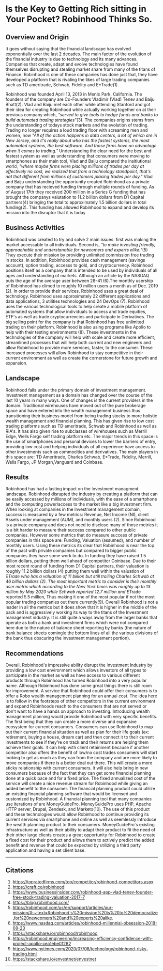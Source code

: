 # Is the Key to Getting Rich sitting in Your Pocket? Robinhood Thinks So.

## Overview and Origin

It goes without saying that the financial landscape has evolved exponentially over the last 2 decades. The main factor of the evolution of the financial industry is due to technology and its many advances. Companies that create, adapt and evolve technologies have found themselves disrupting and stealing market share from many of the titans of Finance. Robinhood is one of these companies has done just that, they have developed a platform that is rivaling the likes of large trading companies such as TD ameritrade, Schwab, Fidelity and E*Trade(1). 

Robinhood was founded April 13, 2013 in Menlo Park, California. The founders of the company are Co-Founders Vladimir (Vlad) Tenev and Baiju Bhatt(2). Vlad and Baiju met each other while attending Stanford and got their idea for creating Robinhood while actually working together on at their previous company which, *"served to give tools to hedge funds and banks to build automated trading strategies"*(3). The companies origins stems from the understanding of todays stock markets and the evolution of trading. Trading no longer requires a loud trading floor with screaming men and women, now *"All of the action happens in data centers, a lot of which are in New Jersey, and it's really about who has the fastest systems, the most automated systems, the best software. And those firms have an advantage when it comes to trading."* Understanding the clear need for the best and fastest system as well as understanding that consumers were moving to smartphones as their main tool, Vlad and Baiju compared the insitiutional world, *"where maybe firms were placing millions of trades per day at effectively no cost, we realized that from a technology standpoint, that's not that different from millions of customers placing trades per day."* Vlad and Baiju understanding the opportunity created Robinhood as a private company that has recieved funding through multiple rounds of funding. As of August 17th they received 200 million in a Series G funding that has brought the companys valutation to 11.2 billion dollars from D1 Capital partners(4) bringing the total to approximately 1.5 billion dollars in total funding(2). This funding has allowed Robinhood to expand and develop its mission into the disruptor that it is today. 

## Business Activities 

Robinhood was created to try and solve 2 main issues: first was making the market accessable to all individuals. Second is, *"to make investing friendly, approachable and understanable for newcomers and experts alike."*(5) They execute their mission by providing unlimited commission free trading in stocks. In addition, Robinhood provides cash management (savings account), option trading, accesss to gold, and cryptocurrency. Robinhood positions itself as a company that is intended to  be used by individuals of all ages and understanding of markets. Although an article by the NASDAQ puts the age of the average user between 28-41 (6).The monthly usership of Robinhood has climed to roughly 10 million users a month as of Dec. 2019 (2). 
In order to provide their services, Robinhood uses a great deal of technology. Robinhood uses approximately 22 different applications and data applications, 3 utilities technologies and 24 DevOps (7). Robinhood uses the various technological tools to help create a mobile platform of automated systems that allow individuals to access and trade equities, ETF's as well as trade cryptocurrencies and participate in Derivatives. The big selling point for the company is that Robinhood has free unlimited trading on their platform. Robinhood is also using programs like Apollo to help with their testing environments (8). These investments in the technologies of the company will help with scale and create more efficient, streamlined processes that will help both current and new engineers and allow Robinhood to provide more services, faster, to the consumer. These increased processes will allow Robinhood to stay competitive in their current environment as well as create the cornerstone for future growth and expansion. 

## Landscape

Robinhood falls under the primary domain of investment management. Investment management as a domain has changed over the course of the last 10 years in many ways. One of changes is the current providers in the domain. Traditional wirehouses have moved out of the pure brokerage space and have entered into the wealth management business thus transitioning their business model from being trading stocks to more holistic wealth management and financial planning. This has given rise to low cost trading platforms such as TD ameritrade, Schwab and Robinhood as well as RIA's. It has also given rise to subclasses of wirehouses such as Merrill Edge, Wells Fargo self trading platform etc. The major trends in this space is the use of smartphones and personal devices to lower the barriers of entry, providing low cost and helping individuals of all experience have access to other investments such as commodities and derivatives. The main players in this space are: TD Ameritrade, Charles Schwab, E*Trade, Fidelity, Merrill, Wells Fargo, JP Morgan,Vanguard and Coinbase. 

## Results

Robinhood has had a lasting impact on the Investment managment landscape. Robinhood disrupted the industry by creating a platform that can be easily accessed by millions of individuals, with the ease of a smartphone and the computing power/access to the market like a big investment firm. When looking at companies in the Investment management domain, success is measured by a few metrics: Revenue, Net Income (NI), client Assets under management (AUM), and monthly users (2). Since Robinhood is a private company and does not need to disclose many of those metrics it is a bit harder to measure their success compared to other public companies. However some metrics that do measure success of private companies in this space are: Funding, Valuation (assumed), and number of monthly users. Using these metrics its clear that Robinhood is near the top of the pact with private companies but compared to bigger public companies they have some work to do. In funding they have raised 1.5 billion dollars, putting them well ahead of competitor Coinbase. Due to their most recent round of funding from D1 Capital partners, their valuation is roughly 11.2 billion dollars (4) putting them well within the valuation of E*Trade who has a valuation of 11 billion but still trailing Charles Schwab at 46 billion dollars (2). The most important metric to consider is their monthly user metric which according to the New York times was roughly up to 13 million by May 2020 while Schwab reported 12.7 million and E*Trade reported 5.5 million, Thus making it one of the most popular if not the most popular trading companies out there currently(9). Overall Robinhood is not a leader in all the metrics but it does show that it is higher in the middle of the pack and is aggressively working its way to the titans of the Investment management industry. It is still quite a ways away from the larger banks that operate as both a bank and investment firms which were not compared here due to the nature of balance sheet reporting by banks (the nature of bank balance sheets comingle the bottom lines of all the various divisions of the bank thus obscuring the investment management portion). 

## Recommendations

Overall, Robinhood's impressive ability disrupt the Investment Industry by providing a low cost environment which allows investors of all types to participate in the market as well as have access to various different products through Robinhood has turned Robinhood into a very popular name. Although Robinhood has done some great things there is still room for improvement. A service that Robinhood could offer their consumers is to offer a Robo wealth management planning for an annual cost. The idea here is to follow in the footsteps of other competitors in the current environment and expand Robinhoods reach to the consumers that are not served or don't want to have a hands on approach to investing. Introducing wealth management planning would provide Robinhood with very specific benefits. The first being that they can create a more diverse and expansive ecosystem for current consumers. Consumers can use Robinhood to map out their current financial situation as well as plan for their life goals (ex: retirement, buying a house, dream car) and then connect it to their current investments to see if they're on track and their returns are helping them achieve their goals. It can help with client retainment because if another competitor also offers the benefit of low/no cost trades consumers will start looking to get as much as they can from the company and are more likely to move companies if there is a better deal out there. This will create a more sticky relationship with current consumers. It will also help bring in new consumers because of the fact that they can get some financial planning done at a quick pace and for a fixed price. The fixed annualized cost of the service will create a nice revenue stream for Robinhood while giving an added benefit to the consumer. The financial planning product could utilize an existing financial planning software that would be licensed and customized by Robinhood. A financial planning tool that many companies use iterations of are MoneyGuidePro. MoneyGuidePro uses PHP, Apache HTTP server, Drupal, Zendesk, and Marketo(10). The use of this product and these technologies would allow Robinhood to continue providing its current services via smartphone and online as well as seemlessly introduce the wealth planning product to their consumers. MoneyGuidePro's existing infrastructure as well as their ability to adapt their product to fit the need of their other large clients creates a great opportunity for Robinhood to create a fixed cost for their product and allows them to actively predict the added benefit and revenue that could be expected by utilizing a third party application and having a set client base.

---

## Citations 
1.	https://topratedfirms.com/top/competitor/robinhood-competitors.aspx
2.	https://craft.co/robinhood
3.	https://www.businessinsider.com/robinhood-app-vlad-tenev-founder-free-stock-trading-valuation-2017-7
4.	https://blog.robinhood.com/
5.	https://robinhood.com/us/en/support/articles/our-mission/#:~:text=Robinhood's%20mission%20is%20to%20democratize,for%20newcomers%20and%20experts%20alike.
6.	https://www.nasdaq.com/articles/robinhood-millennial-obsession-2018-08-23
7.	https://stackshare.io/robinhood/robinhood
8.	https://robinhood.engineering/increasing-efficiency-confidence-with-project-apollo-cea1ebe0f282
9.	https://www.nytimes.com/2020/07/08/technology/robinhood-risky-trading.html
10.	https://stackshare.io/envestnet/envestnet

---

